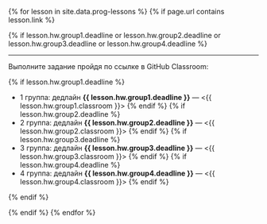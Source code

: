 {% for lesson in site.data.prog-lessons %}
{% if page.url contains lesson.link %}

{% if lesson.hw.group1.deadline or lesson.hw.group2.deadline or lesson.hw.group3.deadline or lesson.hw.group4.deadline %}

---

Выполните задание пройдя по ссылке в GitHub Classroom:

{% if lesson.hw.group1.deadline %}
- 1 группа: дедлайн **{{ lesson.hw.group1.deadline }}** — <{{ lesson.hw.group1.classroom }}>
{% endif %}
{% if lesson.hw.group2.deadline %}
- 2 группа: дедлайн **{{ lesson.hw.group2.deadline }}** — <{{ lesson.hw.group2.classroom }}>
{% endif %}
{% if lesson.hw.group3.deadline %}
- 3 группа: дедлайн **{{ lesson.hw.group3.deadline }}** — <{{ lesson.hw.group3.classroom }}>
{% endif %}
{% if lesson.hw.group4.deadline %}
- 4 группа: дедлайн **{{ lesson.hw.group4.deadline }}** — <{{ lesson.hw.group4.classroom }}>
{% endif %}

{% endif %}

{% endif %}
{% endfor %}
